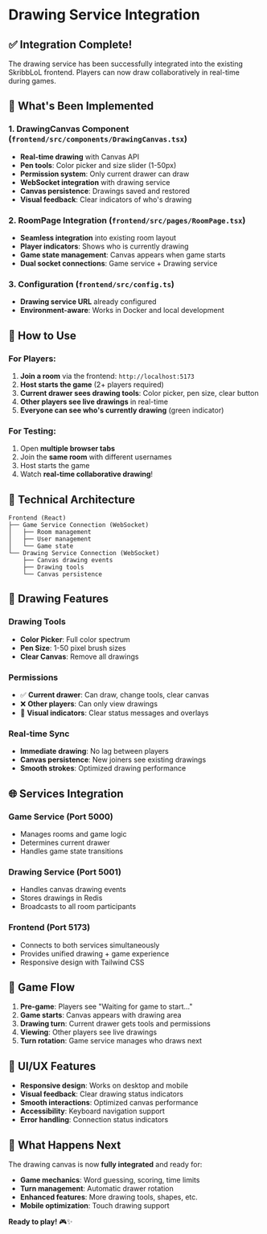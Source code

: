 # Drawing Service Integration

## ✅ **Integration Complete!**

The drawing service has been successfully integrated into the existing SkribbLoL frontend. Players can now draw collaboratively in real-time during games.

## 🎯 **What's Been Implemented**

### **1. DrawingCanvas Component** (`frontend/src/components/DrawingCanvas.tsx`)
- **Real-time drawing** with Canvas API
- **Pen tools**: Color picker and size slider (1-50px)
- **Permission system**: Only current drawer can draw
- **WebSocket integration** with drawing service
- **Canvas persistence**: Drawings saved and restored
- **Visual feedback**: Clear indicators of who's drawing

### **2. RoomPage Integration** (`frontend/src/pages/RoomPage.tsx`)
- **Seamless integration** into existing room layout
- **Player indicators**: Shows who is currently drawing
- **Game state management**: Canvas appears when game starts
- **Dual socket connections**: Game service + Drawing service

### **3. Configuration** (`frontend/src/config.ts`)
- **Drawing service URL** already configured
- **Environment-aware**: Works in Docker and local development

## 🚀 **How to Use**

### **For Players:**
1. **Join a room** via the frontend: `http://localhost:5173`
2. **Host starts the game** (2+ players required)
3. **Current drawer sees drawing tools**: Color picker, pen size, clear button
4. **Other players see live drawings** in real-time
5. **Everyone can see who's currently drawing** (green indicator)

### **For Testing:**
1. Open **multiple browser tabs** 
2. Join the **same room** with different usernames
3. Host starts the game
4. Watch **real-time collaborative drawing**!

## 🔧 **Technical Architecture**

```
Frontend (React)
├── Game Service Connection (WebSocket)
│   ├── Room management
│   ├── User management  
│   └── Game state
└── Drawing Service Connection (WebSocket)
    ├── Canvas drawing events
    ├── Drawing tools
    └── Canvas persistence
```

## 🎨 **Drawing Features**

### **Drawing Tools**
- **Color Picker**: Full color spectrum
- **Pen Size**: 1-50 pixel brush sizes
- **Clear Canvas**: Remove all drawings

### **Permissions**
- ✅ **Current drawer**: Can draw, change tools, clear canvas
- ❌ **Other players**: Can only view drawings
- 👀 **Visual indicators**: Clear status messages and overlays

### **Real-time Sync**
- **Immediate drawing**: No lag between players
- **Canvas persistence**: New joiners see existing drawings
- **Smooth strokes**: Optimized drawing performance

## 🌐 **Services Integration**

### **Game Service** (Port 5000)
- Manages rooms and game logic
- Determines current drawer
- Handles game state transitions

### **Drawing Service** (Port 5001)
- Handles canvas drawing events
- Stores drawings in Redis
- Broadcasts to all room participants

### **Frontend** (Port 5173)
- Connects to both services simultaneously
- Provides unified drawing + game experience
- Responsive design with Tailwind CSS

## 🎯 **Game Flow**

1. **Pre-game**: Players see "Waiting for game to start..." 
2. **Game starts**: Canvas appears with drawing area
3. **Drawing turn**: Current drawer gets tools and permissions
4. **Viewing**: Other players see live drawings
5. **Turn rotation**: Game service manages who draws next

## 📱 **UI/UX Features**

- **Responsive design**: Works on desktop and mobile
- **Visual feedback**: Clear drawing status indicators
- **Smooth interactions**: Optimized canvas performance
- **Accessibility**: Keyboard navigation support
- **Error handling**: Connection status indicators

## 🔄 **What Happens Next**

The drawing canvas is now **fully integrated** and ready for:
- **Game mechanics**: Word guessing, scoring, time limits
- **Turn management**: Automatic drawer rotation
- **Enhanced features**: More drawing tools, shapes, etc.
- **Mobile optimization**: Touch drawing support

**Ready to play!** 🎮✨ 